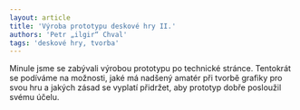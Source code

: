 ```yaml
---
layout: article
title: 'Výroba prototypu deskové hry II.'
authors: 'Petr „ilgir“ Chval'
tags: 'deskové hry, tvorba'
---
```


Minule jsme se zabývali výrobou prototypu
po technické stránce. Tentokrát se
podíváme na možnosti, jaké má nadšený
amatér při tvorbě grafiky pro svou hru a
jakých zásad se vyplatí přidržet, aby prototyp
dobře posloužil svému účelu.
